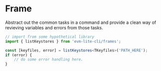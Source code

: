 # Frame

Abstract out the common tasks in a command and provide a clean way of revieving variables and errors from those tasks.

```typescript
// import from some hypothetical library
import { listKeystores } from 'evm-lite-cli/frames';

const [keyfiles, error] = listKeystores<TKeyfiles>('PATH_HERE');
if (error) {
	// do some error handling here.
}
```
